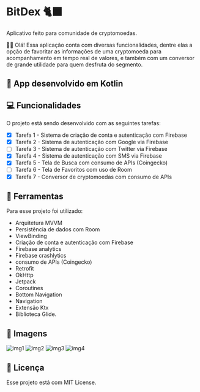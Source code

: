 # BitDex 🐈‍⬛
  
Aplicativo feito para comunidade de cryptomoedas.

:raising_hand_man: Olá! Essa aplicação conta com diversas funcionalidades, 
dentre elas a opção de favoritar as informações de uma cryptomoeda para acompanhamento em tempo real de valores,
e também com um conversor de grande utilidade para quem desfruta do segmento.

## 🔧 App desenvolvido em Kotlin

## 💻 Funcionalidades

O projeto está sendo desenvolvido com as seguintes tarefas:

- [x] Tarefa 1 - Sistema de criação de conta e autenticação com Firebase
- [x] Tarefa 2 - Sistema de autenticação com Google via Firebase
- [ ] Tarefa 3 - Sistema de autenticação com Twitter via Firebase
- [x] Tarefa 4 - Sistema de autenticação com SMS via Firebase
- [x] Tarefa 5 - Tela de Busca com consumo de APIs (Coingecko)
- [ ] Tarefa 6 - Tela de Favoritos com uso de Room
- [x] Tarefa 7 - Conversor de cryptomoedas com consumo de APIs

## 🔨 Ferramentas

Para esse projeto foi utilizado:
- Arquitetura MVVM
- Persistência de dados com Room
- ViewBinding
- Criação de conta e autenticação com Firebase
- Firebase analytics
- Firebase crashlytics
- consumo de APIs (Coingecko)
- Retrofit
- OkHttp
- Jetpack
- Coroutines
- Bottom Navigation
- Navigation
- Extensão Ktx
- Biblioteca Glide.

## 📱 Imagens

![img1](https://user-images.githubusercontent.com/95660431/184258153-20b2209a-4263-4b54-b174-2741279ecd7b.jpeg)
![img2](https://user-images.githubusercontent.com/95660431/184258156-52f94f3d-1e2b-4df8-9bb1-306d1b185c54.jpeg)
![img3](https://user-images.githubusercontent.com/95660431/184258157-786c9819-622b-44a8-9a3a-271615a0139f.jpeg)
![img4](https://user-images.githubusercontent.com/95660431/184258151-03571c7b-639f-4106-9839-ab1abf45ac4e.jpeg)

## 📝 Licença

Esse projeto está com MIT License.
<br>
